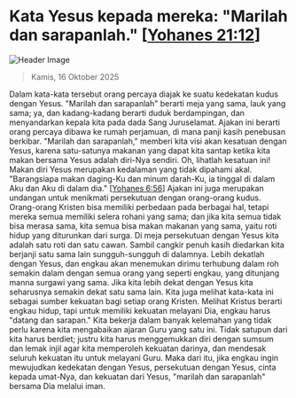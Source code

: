 
# Kata Yesus kepada mereka: "Marilah dan sarapanlah." [[Yohanes 21:12](http://alkitab.sabda.org/?Yohanes%2021:12)]

![Header Image](https://alkitab.app/slice/sunrise.jpg)

> Kamis, 16 Oktober 2025

Dalam kata-kata tersebut orang percaya diajak ke suatu kedekatan kudus dengan Yesus. "Marilah dan sarapanlah" berarti meja yang sama, lauk yang sama; ya, dan kadang-kadang berarti duduk berdampingan, dan menyandarkan kepala kita pada dada Sang Juruselamat. Ajakan ini berarti orang percaya dibawa ke rumah perjamuan, di mana panji kasih penebusan berkibar. "Marilah dan sarapanlah," memberi kita visi akan kesatuan dengan Yesus, karena satu-satunya makanan yang dapat kita santap ketika kita makan bersama Yesus adalah diri-Nya sendiri. Oh, lihatlah kesatuan ini! Makan diri Yesus merupakan kedalaman yang tidak dipahami akal. "Barangsiapa makan daging-Ku dan minum darah-Ku, ia tinggal di dalam Aku dan Aku di dalam dia." [[Yohanes 6:56](http://alkitab.sabda.org/?Yohanes%206:56)] Ajakan ini juga merupakan undangan untuk menikmati persekutuan dengan orang-orang kudus. Orang-orang Kristen bisa memiliki perbedaan pada berbagai hal, tetapi mereka semua memiliki selera rohani yang sama; dan jika kita semua tidak bisa merasa sama, kita semua bisa makan makanan yang sama, yaitu roti hidup yang diturunkan dari surga. Di meja persekutuan dengan Yesus kita adalah satu roti dan satu cawan. Sambil cangkir penuh kasih diedarkan kita berjanji satu sama lain sungguh-sungguh di dalamnya. Lebih dekatlah dengan Yesus, dan engkau akan menemukan dirimu terhubung dalam roh semakin dalam dengan semua orang yang seperti engkau, yang ditunjang manna surgawi yang sama. Jika kita lebih dekat dengan Yesus kita seharusnya semakin dekat satu sama lain. Kita juga melihat kata-kata ini sebagai sumber kekuatan bagi setiap orang Kristen. Melihat Kristus berarti engkau hidup, tapi untuk memiliki kekuatan melayani Dia, engkau harus "datang dan sarapan." Kita bekerja dalam banyak kelemahan yang tidak perlu karena kita mengabaikan ajaran Guru yang satu ini. Tidak satupun dari kita harus berdiet; justru kita harus menggemukkan diri dengan sumsum dan lemak injil agar kita memperoleh kekuatan darinya, dan mendesak seluruh kekuatan itu untuk melayani Guru. Maka dari itu, jika engkau ingin mewujudkan kedekatan dengan Yesus, persekutuan dengan Yesus, cinta kepada umat-Nya, dan kekuatan dari Yesus, "marilah dan sarapanlah" bersama Dia melalui iman.
    